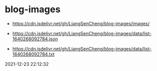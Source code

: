 # blog-images 

* https://cdn.jsdelivr.net/gh/LiangSenCheng/blog-images/images/ 

* https://cdn.jsdelivr.net/gh/LiangSenCheng/blog-images/data/list-1640268092784.json 

* https://cdn.jsdelivr.net/gh/LiangSenCheng/blog-images/data/list-1640268092784.txt 

2021-12-23 22:12:32